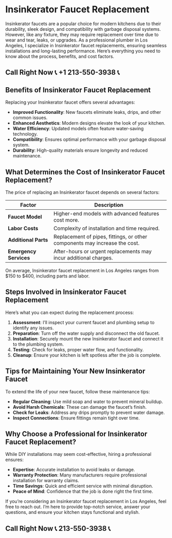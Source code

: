 # Insinkerator Faucet Replacement  

Insinkerator faucets are a popular choice for modern kitchens due to their durability, sleek design, and compatibility with garbage disposal systems. However, like any fixture, they may require replacement over time due to wear and tear, leaks, or upgrades. As a professional plumber in Los Angeles, I specialize in Insinkerator faucet replacements, ensuring seamless installations and long-lasting performance. Here’s everything you need to know about the process, benefits, and cost factors.  

## Call Right Now 📞 +1 213-550-3938 📞

## Benefits of Insinkerator Faucet Replacement  

Replacing your Insinkerator faucet offers several advantages:  

- **Improved Functionality**: New faucets eliminate leaks, drips, and other common issues.  
- **Enhanced Aesthetics**: Modern designs elevate the look of your kitchen.  
- **Water Efficiency**: Updated models often feature water-saving technology.  
- **Compatibility**: Ensures optimal performance with your garbage disposal system.  
- **Durability**: High-quality materials ensure longevity and reduced maintenance.  

## What Determines the Cost of Insinkerator Faucet Replacement?  

The price of replacing an Insinkerator faucet depends on several factors:  

| **Factor**               | **Description**                                                                 |  
|---------------------------|---------------------------------------------------------------------------------|  
| **Faucet Model**          | Higher-end models with advanced features cost more.                            |  
| **Labor Costs**            | Complexity of installation and time required.                                  |  
| **Additional Parts**      | Replacement of pipes, fittings, or other components may increase the cost.      |  
| **Emergency Services**     | After-hours or urgent replacements may incur additional charges.                |  

On average, Insinkerator faucet replacement in Los Angeles ranges from $150 to $400, including parts and labor.  

## Steps Involved in Insinkerator Faucet Replacement  

Here’s what you can expect during the replacement process:  

1. **Assessment**: I’ll inspect your current faucet and plumbing setup to identify any issues.  
2. **Preparation**: Turn off the water supply and disconnect the old faucet.  
3. **Installation**: Securely mount the new Insinkerator faucet and connect it to the plumbing system.  
4. **Testing**: Check for leaks, proper water flow, and functionality.  
5. **Cleanup**: Ensure your kitchen is left spotless after the job is complete.  

## Tips for Maintaining Your New Insinkerator Faucet  

To extend the life of your new faucet, follow these maintenance tips:  

- **Regular Cleaning**: Use mild soap and water to prevent mineral buildup.  
- **Avoid Harsh Chemicals**: These can damage the faucet’s finish.  
- **Check for Leaks**: Address any drips promptly to prevent water damage.  
- **Inspect Connections**: Ensure fittings remain tight over time.  

## Why Choose a Professional for Insinkerator Faucet Replacement?  

While DIY installations may seem cost-effective, hiring a professional ensures:  

- **Expertise**: Accurate installation to avoid leaks or damage.  
- **Warranty Protection**: Many manufacturers require professional installation for warranty claims.  
- **Time Savings**: Quick and efficient service with minimal disruption.  
- **Peace of Mind**: Confidence that the job is done right the first time.  

If you’re considering an Insinkerator faucet replacement in Los Angeles, feel free to reach out. I’m here to provide top-notch service, answer your questions, and ensure your kitchen stays functional and stylish.
## Call Right Now 📞 213-550-3938 📞